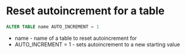 # Reset autoincrement for a table

```sql
ALTER TABLE name AUTO_INCREMENT = 1
```

- name - name of a table to reset autoincrement for
- AUTO_INCREMENT = 1 - sets autoincrement to a new starting value

